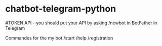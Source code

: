 # chatbot-telegram-python

#TOKEN API - you should put your API by asking /newbot in BotFather in Telegram

Commandes for the  my bot
/start
/help
/registration

